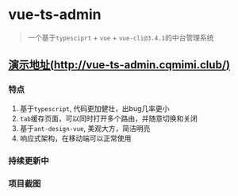 # vue-ts-admin

  > 一个基于`typesciprt` + `vue` + `vue-cli@3.4.1`的中台管理系统

## [演示地址(http://vue-ts-admin.cqmimi.club/)](http://vue-ts-admin.cqmimi.club/)

### 特点
  1. 基于`typescript`, 代码更加健壮，出bug几率更小
  2. `tab`缓存页面，可以同时打开多个路由，并随意切换和关闭
  3. 基于`ant-design-vue`, 美观大方，简洁明亮
  4. 响应式架构，在移动端可以正常使用

### 持续更新中

### 项目截图



